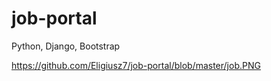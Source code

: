# job-portal
Python, Django, Bootstrap


https://github.com/Eligiusz7/job-portal/blob/master/job.PNG
